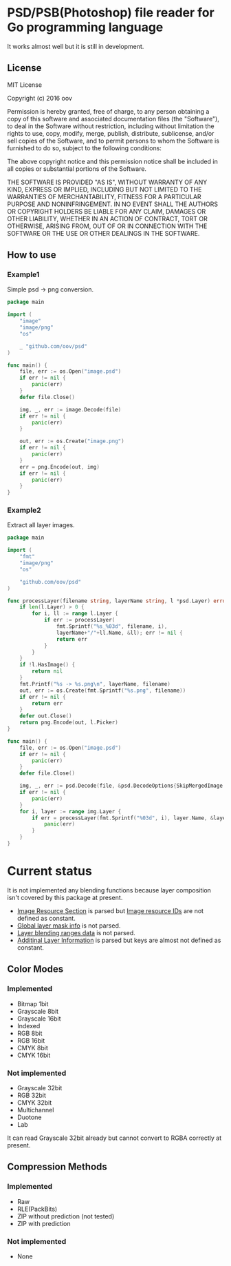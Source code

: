 # PSD/PSB(Photoshop) file reader for Go programming language

It works almost well but it is still in development.

## License

MIT License

Copyright (c) 2016 oov

Permission is hereby granted, free of charge, to any person obtaining a copy of this software and associated documentation files (the "Software"), to deal in the Software without restriction, including without limitation the rights to use, copy, modify, merge, publish, distribute, sublicense, and/or sell copies of the Software, and to permit persons to whom the Software is furnished to do so, subject to the following conditions:

The above copyright notice and this permission notice shall be included in all copies or substantial portions of the Software.

THE SOFTWARE IS PROVIDED "AS IS", WITHOUT WARRANTY OF ANY KIND, EXPRESS OR IMPLIED, INCLUDING BUT NOT LIMITED TO THE WARRANTIES OF MERCHANTABILITY, FITNESS FOR A PARTICULAR PURPOSE AND NONINFRINGEMENT. IN NO EVENT SHALL THE AUTHORS OR COPYRIGHT HOLDERS BE LIABLE FOR ANY CLAIM, DAMAGES OR OTHER LIABILITY, WHETHER IN AN ACTION OF CONTRACT, TORT OR OTHERWISE, ARISING FROM, OUT OF OR IN CONNECTION WITH THE SOFTWARE OR THE USE OR OTHER DEALINGS IN THE SOFTWARE.

## How to use

### Example1

Simple psd -> png conversion.

```go
package main

import (
	"image"
	"image/png"
	"os"

	_ "github.com/oov/psd"
)

func main() {
	file, err := os.Open("image.psd")
	if err != nil {
		panic(err)
	}
	defer file.Close()

	img, _, err := image.Decode(file)
	if err != nil {
		panic(err)
	}

	out, err := os.Create("image.png")
	if err != nil {
		panic(err)
	}
	err = png.Encode(out, img)
	if err != nil {
		panic(err)
	}
}
```

### Example2

Extract all layer images.

```go
package main

import (
	"fmt"
	"image/png"
	"os"

	"github.com/oov/psd"
)

func processLayer(filename string, layerName string, l *psd.Layer) error {
	if len(l.Layer) > 0 {
		for i, ll := range l.Layer {
			if err := processLayer(
				fmt.Sprintf("%s_%03d", filename, i),
				layerName+"/"+ll.Name, &ll); err != nil {
				return err
			}
		}
	}
	if !l.HasImage() {
		return nil
	}
	fmt.Printf("%s -> %s.png\n", layerName, filename)
	out, err := os.Create(fmt.Sprintf("%s.png", filename))
	if err != nil {
		return err
	}
	defer out.Close()
	return png.Encode(out, l.Picker)
}

func main() {
	file, err := os.Open("image.psd")
	if err != nil {
		panic(err)
	}
	defer file.Close()

	img, _, err := psd.Decode(file, &psd.DecodeOptions{SkipMergedImage: true})
	if err != nil {
		panic(err)
	}
	for i, layer := range img.Layer {
		if err = processLayer(fmt.Sprintf("%03d", i), layer.Name, &layer); err != nil {
			panic(err)
		}
	}
}
```

# Current status

It is not implemented any blending functions because layer composition isn't covered by this package at present.

- [Image Resource Section](http://www.adobe.com/devnet-apps/photoshop/fileformatashtml/#50577409_69883) is parsed but [Image resource IDs](http://www.adobe.com/devnet-apps/photoshop/fileformatashtml/#50577409_38034) are not defined as constant.
- [Global layer mask info](http://www.adobe.com/devnet-apps/photoshop/fileformatashtml/#50577409_17115) is not parsed.
- [Layer blending ranges data](http://www.adobe.com/devnet-apps/photoshop/fileformatashtml/#50577409_21332) is not parsed.
- [Additinal Layer Information](http://www.adobe.com/devnet-apps/photoshop/fileformatashtml/#50577409_pgfId-1049436) is parsed but keys are almost not defined as constant.

## Color Modes

### Implemented

- Bitmap 1bit
- Grayscale 8bit
- Grayscale 16bit
- Indexed
- RGB 8bit
- RGB 16bit
- CMYK 8bit
- CMYK 16bit

### Not implemented

- Grayscale 32bit
- RGB 32bit
- CMYK 32bit
- Multichannel
- Duotone
- Lab

It can read Grayscale 32bit already but cannot convert to RGBA correctly at present.

## Compression Methods

### Implemented

- Raw
- RLE(PackBits)
- ZIP without prediction (not tested)
- ZIP with prediction

### Not implemented

- None
